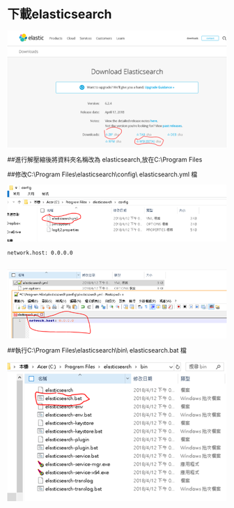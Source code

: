 
下載elasticsearch
====

![](https://github.com/kohak1329/IOT/blob/master/homework/IOTsecurity%20elasticsearch/image/1.PNG)

##進行解壓縮後將資料夾名稱改為 elasticsearch,放在C:\Program Files

##修改C:\Program Files\elasticsearch\config\ elasticsearch.yml 檔

![](https://github.com/kohak1329/IOT/blob/master/homework/IOTsecurity%20elasticsearch/image/2.PNG)

    network.host: 0.0.0.0
    
![](https://github.com/kohak1329/IOT/blob/master/homework/IOTsecurity%20elasticsearch/image/3.PNG)

##執行C:\Program Files\elasticsearch\bin\ elasticsearch.bat 檔

![](https://github.com/kohak1329/IOT/blob/master/homework/IOTsecurity%20elasticsearch/image/4.PNG)


